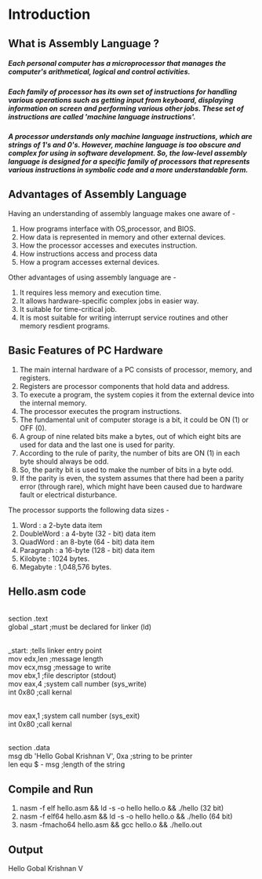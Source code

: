 # Introduction

## What is Assembly Language ?
    

   ##### Each personal computer has a microprocessor that manages the  computer's arithmetical, logical and control activities.
   ##### Each family of processor has its own set of instructions for handling various operations such as getting input from keyboard, displaying information on screen and performing various other jobs. These set of instructions are called 'machine language instructions'.
   ##### A processor understands only machine language instructions, which are strings of 1's and 0's. However, machine language is too obscure and complex for using in software development. So, the low-level assembly language is designed for a specific family of processors that represents various instructions in symbolic code and a more understandable form.
   
   
## Advantages of Assembly Language
  
   Having an understanding of assembly language makes one aware of - 
   
   1. How programs interface with OS,processor, and BIOS.
   2. How data is represented in memory and other external devices.
   3. How the processor accesses and executes instruction.
   4. How instructions access and process data
   5. How a program accesses external devices.
   
   Other advantages of using assembly language are - 
   
   1. It requires less memory and execution time.
   2. It allows hardware-specific complex jobs in easier way.
   3. It suitable for time-critical job.
   4. It is most suitable for writing interrupt service routines and other memory resdient programs.
   
   
 ## Basic Features of PC Hardware
    
   
   1. The main internal hardware of a PC consists of processor, memory, and registers.
   2. Registers are processor components that hold data and address.
   3. To execute a program, the system copies it from the external device into the internal memory.
   4. The processor executes the program instructions.
   5. The fundamental unit of computer storage is a bit, it could be ON (1) or OFF (0).
   6. A group of nine related bits make a bytes, out of which eight bits are used for data and the last one is used for parity.
   7. According to the rule of parity, the number of bits are ON (1) in each byte should always be odd.
   8. So, the parity bit is used to make the number of bits in a byte odd.
   9. If the parity is even, the system assumes that there had been a parity error (through rare), which might have been caused due to hardware fault or electrical disturbance.
    
   The processor supports the following data sizes - 
      
   1. Word       : a 2-byte data item
   2. DoubleWord : a 4-byte (32 - bit) data item
   3. QuadWord   : an 8-byte (64 - bit) data item
   4. Paragraph  : a 16-byte (128 - bit) data item
   5. Kilobyte   : 1024 bytes.
   6. Megabyte   : 1,048,576 bytes.

## Hello.asm code


<br>section .text
<br> global _start                         ;must be declared for linker (ld)

<br>_start:                                ;tells linker entry point
<br>  mov edx,len                          ;message length
<br>  mov ecx,msg                          ;message to write
<br>  mov ebx,1                            ;file descriptor (stdout)
<br>  mov eax,4                            ;system call number (sys_write)
<br>  int 0x80                             ;call kernal

<br>  mov eax,1                            ;system call number (sys_exit)
<br>  int 0x80                             ;call kernal

 
<br>section .data
<br>msg db 'Hello Gobal Krishnan V', 0xa   ;string to be printer
<br>len equ $ - msg                        ;length of the string

    
## Compile and Run
    
   1. nasm -f elf hello.asm && ld -s -o hello hello.o && ./hello (32 bit)
   2. nasm -f elf64 hello.asm && ld -s -o hello hello.o && ./hello (64 bit)
   3. nasm -fmacho64 hello.asm && gcc hello.o && ./hello.out

## Output

Hello Gobal Krishnan V

